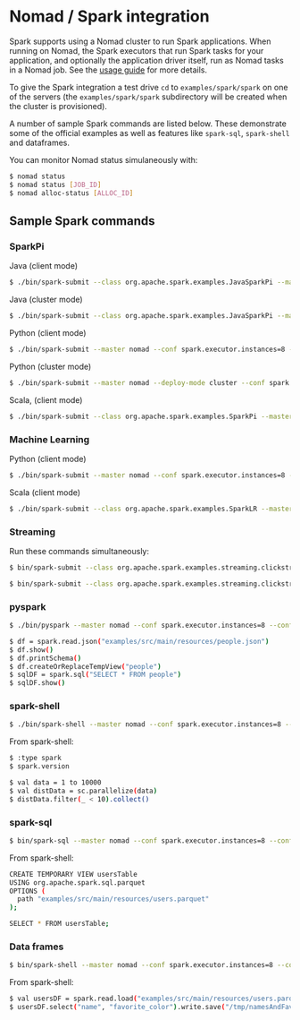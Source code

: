 # Nomad / Spark integration

Spark supports using a Nomad cluster to run Spark applications. When running on Nomad, the Spark executors that run Spark tasks for your application, and optionally the application driver itself, run as Nomad tasks in a Nomad job. See the [usage guide](./RunningSparkOnNomad.pdf) for more details.

To give the Spark integration a test drive `cd` to `examples/spark/spark` on one of the servers (the `examples/spark/spark` subdirectory will be created when the cluster is provisioned).

A number of sample Spark commands are listed below. These demonstrate some of the official examples as well as features like `spark-sql`, `spark-shell` and dataframes.

You can monitor Nomad status simulaneously with:

```bash
$ nomad status
$ nomad status [JOB_ID]
$ nomad alloc-status [ALLOC_ID]
```

## Sample Spark commands

### SparkPi

Java (client mode)

```bash
$ ./bin/spark-submit --class org.apache.spark.examples.JavaSparkPi --master nomad --conf spark.executor.instances=8 --conf spark.nomad.sparkDistribution=https://s3.amazonaws.com/rcgenova-nomad-spark/spark-2.1.0-bin-nomad-preview-6.tgz examples/jars/spark-examples*.jar 100
```

Java (cluster mode)

```bash
$ ./bin/spark-submit --class org.apache.spark.examples.JavaSparkPi --master nomad --deploy-mode cluster --conf spark.executor.instances=4 --conf spark.nomad.cluster.monitorUntil=complete --conf spark.nomad.sparkDistribution=https://s3.amazonaws.com/rcgenova-nomad-spark/spark-2.1.0-bin-nomad-preview-6.tgz https://s3.amazonaws.com/rcgenova-nomad-spark/spark-examples_2.11-2.1.0-SNAPSHOT.jar 100
```

Python (client mode)

```bash
$ ./bin/spark-submit --master nomad --conf spark.executor.instances=8 --conf spark.nomad.sparkDistribution=https://s3.amazonaws.com/rcgenova-nomad-spark/spark-2.1.0-bin-nomad-preview-6.tgz examples/src/main/python/pi.py 100
```

Python (cluster mode)

```bash
$ ./bin/spark-submit --master nomad --deploy-mode cluster --conf spark.executor.instances=4 --conf spark.nomad.cluster.monitorUntil=complete --conf spark.nomad.sparkDistribution=https://s3.amazonaws.com/rcgenova-nomad-spark/spark-2.1.0-bin-nomad-preview-6.tgz examples/src/main/python/pi.py 100
```

Scala, (client mode)

```bash
$ ./bin/spark-submit --class org.apache.spark.examples.SparkPi --master nomad --conf spark.executor.instances=8 --conf spark.nomad.sparkDistribution=https://s3.amazonaws.com/rcgenova-nomad-spark/spark-2.1.0-bin-nomad-preview-6.tgz examples/jars/spark-examples*.jar 100
```

###  Machine Learning

Python (client mode)

```bash
$ ./bin/spark-submit --master nomad --conf spark.executor.instances=8 --conf spark.nomad.sparkDistribution=https://s3.amazonaws.com/rcgenova-nomad-spark/spark-2.1.0-bin-nomad-preview-6.tgz examples/src/main/python/ml/logistic_regression_with_elastic_net.py
```

Scala (client mode)

```bash
$ ./bin/spark-submit --class org.apache.spark.examples.SparkLR --master nomad --conf spark.executor.instances=8 --conf spark.nomad.sparkDistribution=https://s3.amazonaws.com/rcgenova-nomad-spark/spark-2.1.0-bin-nomad-preview-6.tgz examples/jars/spark-examples*.jar
```

### Streaming

Run these commands simultaneously:

```bash
$ bin/spark-submit --class org.apache.spark.examples.streaming.clickstream.PageViewGenerator --master nomad --deploy-mode cluster --conf spark.executor.instances=4 --conf spark.nomad.cluster.monitorUntil=complete --conf spark.nomad.sparkDistribution=https://s3.amazonaws.com/rcgenova-nomad-spark/spark-2.1.0-bin-nomad-preview-6.tgz https://s3.amazonaws.com/rcgenova-nomad-spark/spark-examples_2.11-2.1.0-SNAPSHOT.jar 44444 10
```

```bash
$ bin/spark-submit --class org.apache.spark.examples.streaming.clickstream.PageViewStream --master nomad --deploy-mode cluster --conf spark.executor.instances=4 --conf spark.nomad.cluster.monitorUntil=complete --conf spark.nomad.sparkDistribution=https://s3.amazonaws.com/rcgenova-nomad-spark/spark-2.1.0-bin-nomad-preview-6.tgz https://s3.amazonaws.com/rcgenova-nomad-spark/spark-examples_2.11-2.1.0-SNAPSHOT.jar errorRatePerZipCode localhost 44444
```

###  pyspark

```bash
$ ./bin/pyspark --master nomad --conf spark.executor.instances=8 --conf spark.nomad.sparkDistribution=https://s3.amazonaws.com/rcgenova-nomad-spark/spark-2.1.0-bin-nomad-preview-6.tgz
```

```bash
$ df = spark.read.json("examples/src/main/resources/people.json")
$ df.show()
$ df.printSchema()
$ df.createOrReplaceTempView("people")
$ sqlDF = spark.sql("SELECT * FROM people")
$ sqlDF.show()
```

### spark-shell

```bash
$ ./bin/spark-shell --master nomad --conf spark.executor.instances=8 --conf spark.nomad.sparkDistribution=https://s3.amazonaws.com/rcgenova-nomad-spark/spark-2.1.0-bin-nomad-preview-6.tgz
```

From spark-shell:

```bash
$ :type spark
$ spark.version

$ val data = 1 to 10000
$ val distData = sc.parallelize(data)
$ distData.filter(_ < 10).collect()
```

### spark-sql

```bash
$ bin/spark-sql --master nomad --conf spark.executor.instances=8 --conf spark.nomad.sparkDistribution=https://s3.amazonaws.com/rcgenova-nomad-spark/spark-2.1.0-bin-nomad-preview-6.tgz jars/spark-sql_2.11-2.1.0-SNAPSHOT.jar
```

From spark-shell:

```bash
CREATE TEMPORARY VIEW usersTable
USING org.apache.spark.sql.parquet
OPTIONS (
  path "examples/src/main/resources/users.parquet"
);

SELECT * FROM usersTable;
```

### Data frames

```bash
$ bin/spark-shell --master nomad --conf spark.executor.instances=8 --conf spark.nomad.sparkDistribution=https://s3.amazonaws.com/rcgenova-nomad-spark/spark-2.1.0-bin-nomad-preview-6.tgz
```

From spark-shell:

```bash
$ val usersDF = spark.read.load("examples/src/main/resources/users.parquet")
$ usersDF.select("name", "favorite_color").write.save("/tmp/namesAndFavColors.parquet")
```
